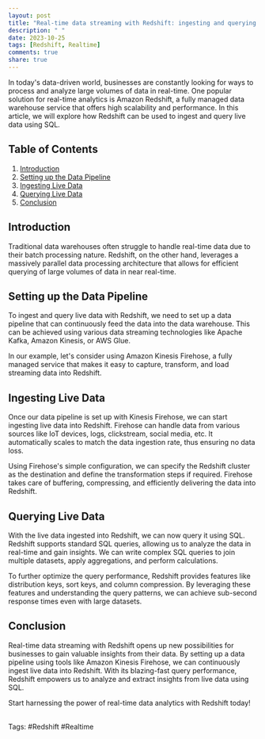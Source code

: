 ```yaml
---
layout: post
title: "Real-time data streaming with Redshift: ingesting and querying live data with SQL."
description: " "
date: 2023-10-25
tags: [Redshift, Realtime]
comments: true
share: true
---
```


In today's data-driven world, businesses are constantly looking for ways to process and analyze large volumes of data in real-time. One popular solution for real-time analytics is Amazon Redshift, a fully managed data warehouse service that offers high scalability and performance. In this article, we will explore how Redshift can be used to ingest and query live data using SQL.

## Table of Contents
1. [Introduction](#introduction)
2. [Setting up the Data Pipeline](#data-pipeline)
3. [Ingesting Live Data](#ingesting-live-data)
4. [Querying Live Data](#querying-live-data)
5. [Conclusion](#conclusion)

## Introduction
Traditional data warehouses often struggle to handle real-time data due to their batch processing nature. Redshift, on the other hand, leverages a massively parallel data processing architecture that allows for efficient querying of large volumes of data in near real-time.

## Setting up the Data Pipeline
To ingest and query live data with Redshift, we need to set up a data pipeline that can continuously feed the data into the data warehouse. This can be achieved using various data streaming technologies like Apache Kafka, Amazon Kinesis, or AWS Glue.

In our example, let's consider using Amazon Kinesis Firehose, a fully managed service that makes it easy to capture, transform, and load streaming data into Redshift.

## Ingesting Live Data
Once our data pipeline is set up with Kinesis Firehose, we can start ingesting live data into Redshift. Firehose can handle data from various sources like IoT devices, logs, clickstream, social media, etc. It automatically scales to match the data ingestion rate, thus ensuring no data loss.

Using Firehose's simple configuration, we can specify the Redshift cluster as the destination and define the transformation steps if required. Firehose takes care of buffering, compressing, and efficiently delivering the data into Redshift.

## Querying Live Data
With the live data ingested into Redshift, we can now query it using SQL. Redshift supports standard SQL queries, allowing us to analyze the data in real-time and gain insights. We can write complex SQL queries to join multiple datasets, apply aggregations, and perform calculations.

To further optimize the query performance, Redshift provides features like distribution keys, sort keys, and column compression. By leveraging these features and understanding the query patterns, we can achieve sub-second response times even with large datasets.

## Conclusion
Real-time data streaming with Redshift opens up new possibilities for businesses to gain valuable insights from their data. By setting up a data pipeline using tools like Amazon Kinesis Firehose, we can continuously ingest live data into Redshift. With its blazing-fast query performance, Redshift empowers us to analyze and extract insights from live data using SQL.

Start harnessing the power of real-time data analytics with Redshift today!

<br>
Tags: #Redshift #Realtime